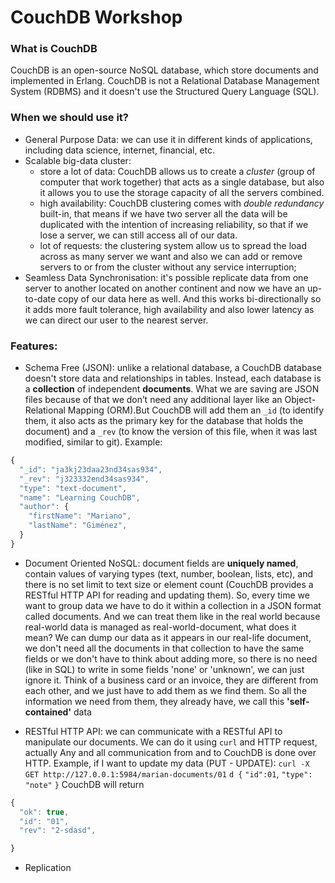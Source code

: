 # CouchDB Workshop

### What is CouchDB

CouchDB is an open-source NoSQL database, which store documents and implemented in Erlang. CouchDB is not a Relational Database Management System (RDBMS)
and it doesn't use the Structured Query Language (SQL).

### When we should use it?

- General Purpose Data: we can use it in different kinds of applications, including data science, internet, financial, etc.
- Scalable big-data cluster:
  - store a lot of data: CouchDB allows us to create a _cluster_ (group of computer that work together) that acts as a single database, but also it allows you to use the storage capacity of all the servers combined.
  - high availability: CouchDB clustering comes with _double redundancy_ built-in, that means if we have two server all the data will be duplicated with the intention of increasing reliability, so that if we lose a server, we can still access all of our data.
  - lot of requests: the clustering system allow us to spread the load across as many server we want and also we can add or remove servers to or from the cluster without any service interruption;
- Seamless Data Synchronisation: it's possible replicate data from one server to another located on another continent and now we have an up-to-date copy of our data here as well. And this works bi-directionally so it adds more fault tolerance, high availability and also lower latency as we can direct our user to the nearest server.

### Features:

- Schema Free (JSON): unlike a relational database, a CouchDB database doesn't store data and relationships in tables. Instead, each database is a **collection** of independent **documents**. What we are saving are JSON files because of that we don’t need any additional layer like an Object-Relational Mapping (ORM).But CouchDB will add them an `_id` (to identify them, it also acts as the primary key for the database that holds the document) and a `_rev` (to know the version of this file, when it was last modified, similar to git). Example:

```javascript
{
  "_id": "ja3kj23daa23nd34sas934",
  "_rev": "j323332end34sas934",
  "type": "text-document",
  "name": "Learning CouchDB",
  "author": {
    "firstName": "Mariano",
    "lastName": "Giménez",
  }
}
```

- Document Oriented NoSQL: document fields are **uniquely named**, contain values of varying types (text, number, boolean, lists, etc), and there is no set limit to text size or element count (CouchDB provides a RESTful HTTP API for reading and updating them). So, every time we want to group data we have to do it within a collection in a JSON format called documents. And we can treat them like in the real world because real-world data is managed as real-world-document, what does it mean? We can dump our data as it appears in our real-life document, we don't need all the documents in that collection to have the same fields or we don't have to think about adding more, so there is no need (like in SQL) to write in some fields 'none' or 'unknown', we can just ignore it. Think of a business card or an invoice, they are different from each other, and we just have to add them as we find them. So all the information we need from them, they already have, we call this **'self-contained'** data


- RESTful HTTP API: we can communicate with a RESTful API to manipulate our documents. We can do it using `curl` and HTTP request, actually Any and all communication from and to CouchDB is done over HTTP.
  Example, if I want to update my data (PUT - UPDATE):
  `curl -X GET http://127.0.0.1:5984/marian-documents/01`
  `d {`
  `"id":01`,
  `"type": "note"`
  `}`
  CouchDB will return

```javascript
{
  "ok": true,
  "id": "01",
  "rev": "2-sdasd",

}
```

- Replication

